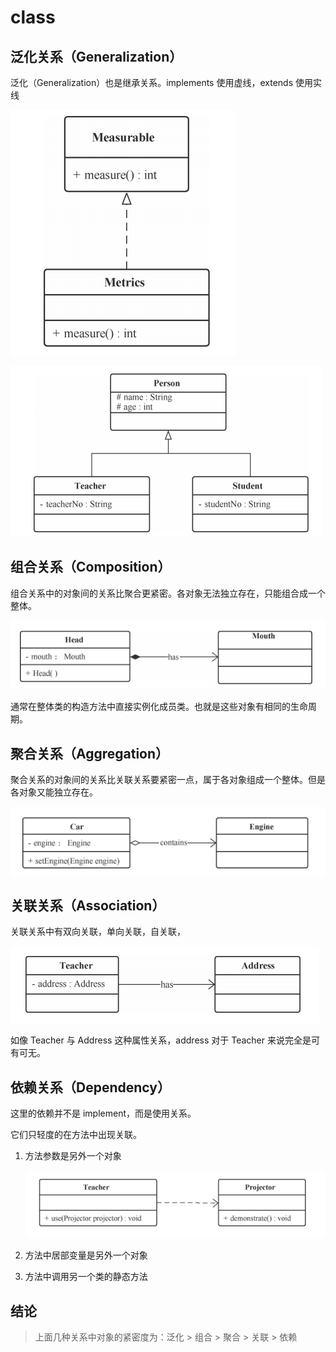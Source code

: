 # class

## 泛化关系（Generalization）

泛化（Generalization）也是继承关系。implements 使用虚线，extends 使用实线

![implement](attachments/Pasted%20image%2020221102153109.png)

![extend](attachments/Pasted%20image%2020221102153120.png)

## 组合关系（Composition）

组合关系中的对象间的关系比聚合更紧密。各对象无法独立存在，只能组合成一个整体。

![](attachments/Pasted%20image%2020221102153030.png)

通常在整体类的构造方法中直接实例化成员类。也就是这些对象有相同的生命周期。

## 聚合关系（Aggregation）

聚合关系的对象间的关系比关联关系要紧密一点，属于各对象组成一个整体。但是各对象又能独立存在。

![](attachments/Pasted%20image%2020221102144203.png)

## 关联关系（Association）

关联关系中有双向关联，单向关联，自关联，

![](attachments/Pasted%20image%2020221102144127.png)

如像 Teacher 与 Address 这种属性关系，address 对于 Teacher 来说完全是可有可无。

## 依赖关系（Dependency）

这里的依赖并不是 implement，而是使用关系。

它们只轻度的在方法中出现关联。

1. 方法参数是另外一个对象

   ![](attachments/Pasted%20image%2020221102144053.png)

2. 方法中居部变量是另外一个对象

3. 方法中调用另一个类的静态方法

## 结论

> 上面几种关系中对象的紧密度为：泛化 > 组合 > 聚合 > 关联 > 依赖
